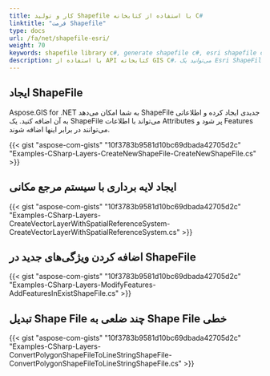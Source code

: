 ```yaml
---
title: کار و تولید Shapefile با استفاده از کتابخانه C#
linktitle: "فرمت Shapefile"
type: docs
url: /fa/net/shapefile-esri/
weight: 70
keywords: shapefile library c#, generate shapefile c#, esri shapefile c# library
description: با استفاده از API کتابخانه GIS C#، می‌توانید یک Esri ShapeFile جدید ایجاد یا تولید کنید و اطلاعاتی به آن اضافه کنید. همچنین می‌توانید ویژگی‌های جدید را در ShapeFile اضافه کنید.
---
```


## **ایجاد ShapeFile**
Aspose.GIS for .NET به شما امکان می‌دهد ShapeFile جدیدی ایجاد کرده و اطلاعاتی به آن اضافه کنید. یک ShapeFile می‌تواند با اطلاعات Attributes پر شود و Features می‌توانند در برابر اینها اضافه شوند.

{{< gist "aspose-com-gists" "10f3783b9581d10bc69dbada42705d2c" "Examples-CSharp-Layers-CreateNewShapeFile-CreateNewShapeFile.cs" >}}
## **ایجاد لایه برداری با سیستم مرجع مکانی**
{{< gist "aspose-com-gists" "10f3783b9581d10bc69dbada42705d2c" "Examples-CSharp-Layers-CreateVectorLayerWithSpatialReferenceSystem-CreateVectorLayerWithSpatialReferenceSystem.cs" >}}
## **اضافه کردن ویژگی‌های جدید در ShapeFile**
{{< gist "aspose-com-gists" "10f3783b9581d10bc69dbada42705d2c" "Examples-CSharp-Layers-ModifyFeatures-AddFeaturesInExistShapeFile.cs" >}}
## **تبدیل Shape File چند ضلعی به Shape File خطی**
{{< gist "aspose-com-gists" "10f3783b9581d10bc69dbada42705d2c" "Examples-CSharp-Layers-ConvertPolygonShapeFileToLineStringShapeFile-ConvertPolygonShapeFileToLineStringShapeFile.cs" >}}
